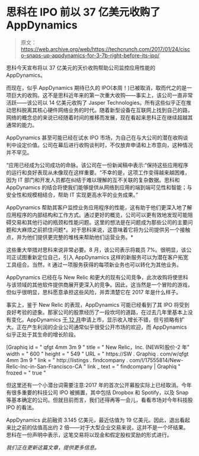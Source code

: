 # 思科在 IPO 前以 37 亿美元收购了 AppDynamics 

> 原文：<https://web.archive.org/web/https://techcrunch.com/2017/01/24/cisco-snaps-up-appdynamics-for-3-7b-right-before-its-ipo/>

思科今天宣布将以 37 亿美元的天价收购帮助公司监控应用性能的 AppDynamics。

而现在，似乎 AppDynamics 期待已久的 IPO(本周！)已被取消，取而代之的是一项巨大的收购。这不是思科近年来的第一次重大收购——事实上，该公司一直非常活跃——该公司以 14 亿美元收购了 Jasper Technologies。所有这些似乎正在推动思科脱离其核心硬件网络业务的时代。随着新型设备在互联网上找到自己的路，网络的概念总的来说已经随着时间的推移而发展，现在看起来思科正在继续超越其通常的能力。

AppDynamics 甚至可能已经在试水 IPO 市场，为自己在与大公司的潜在收购谈判中设定价值。公司在幕后进行收购谈判时，不仅放弃申请和上市意向，这种情况并不罕见。

“应用已经成为公司成功的命脉。该公司在一份新闻稿中表示:“保持这些应用程序的运行和良好表现从未像现在这样重要。“不幸的是，这项工作变得越来越困难，因为 IT 部门和开发人员都在纠结于难以理解的互不关联的复杂数据。思科和 AppDynamics 的结合将使我们能够提供从网络到应用的端到端可见性和智能；与安全性和规模相结合，帮助 IT 实现更高水平的业务成果。”

AppDynamics 帮助其客户监控业务应用程序的性能，这有助于他们更深入地了解应用程序的内部结构和工作方式。通过更好的概览，公司可以更有效地发现可能阻碍交易和其他行动的瓶颈和性能问题。这里的想法是在问题成为那些公司的主要问题和大麻烦之前抓住问题*。对于思科来说，这意味着它将为公司提供另一个接触点，并为他们提供更完整的堆栈来帮助他们运营业务。*

这些重大举措对思科来说非常必要。8 月，该公司表示将裁员 7%。很明显，该公司正试图重新定位自己，引入 AppDynamics 这样的新服务可以为潜在客户拓宽工具组合。当然，it 通过一项服务获得的每项新业务也可以转化为其他业务。

AppDynamics 已经在与 New Relic 和更大的现有公司竞争，此次收购将使思科与该领域的其他软件提供商展开更深入的竞争。因此，这当然是一个冒险的游戏，但似乎很明显，思科愿意承担这些风险，并弄清楚它在 2017 年是什么样子。

事实上，鉴于 New Relic 的表现，AppDynamics 可能已经看到了其 IPO 将受到良好考验的迹象。那家公司的股票经历了一段坎坷的道路，在过去几年里基本上没有变化。AppDynamics [于 12 月](https://web.archive.org/web/20230326030046/https://techcrunch.com/2016/12/28/appdynamics-posts-long-awaited-ipo-filing/)申请上市，显示收入增长不错，但亏损略有扩大。正在产生利润的企业公司通常似乎很受公开市场的欢迎，而 AppDynamics 似乎正处于其生命的增长阶段。

[Graphiq id = " qfgt 4mm 3m 9 " title = " New Relic，Inc. (NEWR)股价-2 年" width = " 600 " height = " 549 " URL = " https://SW . Graphiq . com/w/qfgt 4mm 3m 9 " link = " http://listings . findcompany . com/l/17555814/New-Relic-Inc-in-San-Francisco-CA " link _ text = " findcompany | Graphiq " frozed = " true "

但这里还有一个小潜台词需要注意:2017 年的首次公开募股实际上已经取消。今年有很多重要的科技公司 IPO 被搁置，其中包括 Dropbox 和 Spotify，以及 Snap 等基本确定的公司。但就目前而言，我们还得再等一会儿，看看市场对今年科技股 IPO 的看法。

AppDynamics 此前融资 3.145 亿美元，最近估值为 19 亿美元。因此，退出看起来比之前的估值高出约 2 倍——对于大型企业交易来说，这并不是一个坏结果。思科在一份声明中表示，这笔交易将以现金和假定股权奖励的形式进行。

*我们正在更新这篇文章，提供更多信息。*